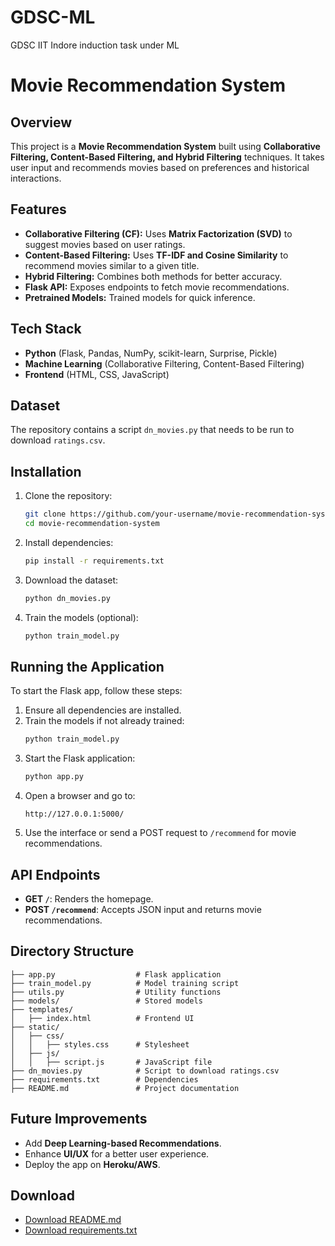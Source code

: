 # GDSC-ML
GDSC IIT Indore induction task under ML
# Movie Recommendation System

## Overview
This project is a **Movie Recommendation System** built using **Collaborative Filtering, Content-Based Filtering, and Hybrid Filtering** techniques. It takes user input and recommends movies based on preferences and historical interactions.

## Features
- **Collaborative Filtering (CF):** Uses **Matrix Factorization (SVD)** to suggest movies based on user ratings.
- **Content-Based Filtering:** Uses **TF-IDF and Cosine Similarity** to recommend movies similar to a given title.
- **Hybrid Filtering:** Combines both methods for better accuracy.
- **Flask API:** Exposes endpoints to fetch movie recommendations.
- **Pretrained Models:** Trained models for quick inference.

## Tech Stack
- **Python** (Flask, Pandas, NumPy, scikit-learn, Surprise, Pickle)
- **Machine Learning** (Collaborative Filtering, Content-Based Filtering)
- **Frontend** (HTML, CSS, JavaScript)

## Dataset
The repository contains a script `dn_movies.py` that needs to be run to download `ratings.csv`.

## Installation
1. Clone the repository:
   ```sh
   git clone https://github.com/your-username/movie-recommendation-system.git
   cd movie-recommendation-system
   ```
2. Install dependencies:
   ```sh
   pip install -r requirements.txt
   ```
3. Download the dataset:
   ```sh
   python dn_movies.py
   ```
4. Train the models (optional):
   ```sh
   python train_model.py
   ```

## Running the Application
To start the Flask app, follow these steps:
1. Ensure all dependencies are installed.
2. Train the models if not already trained:
   ```sh
   python train_model.py
   ```
3. Start the Flask application:
   ```sh
   python app.py
   ```
4. Open a browser and go to:
   ```
   http://127.0.0.1:5000/
   ```
5. Use the interface or send a POST request to `/recommend` for movie recommendations.

## API Endpoints
- **GET `/`**: Renders the homepage.
- **POST `/recommend`**: Accepts JSON input and returns movie recommendations.

## Directory Structure
```
├── app.py                  # Flask application
├── train_model.py          # Model training script
├── utils.py                # Utility functions
├── models/                 # Stored models
├── templates/
│   ├── index.html          # Frontend UI
├── static/
│   ├── css/
│   │   ├── styles.css      # Stylesheet
│   ├── js/
│   │   ├── script.js       # JavaScript file
├── dn_movies.py            # Script to download ratings.csv
├── requirements.txt        # Dependencies
├── README.md               # Project documentation
```

## Future Improvements
- Add **Deep Learning-based Recommendations**.
- Enhance **UI/UX** for a better user experience.
- Deploy the app on **Heroku/AWS**.

## Download
- [Download README.md](README.md)
- [Download requirements.txt](requirements.txt)
